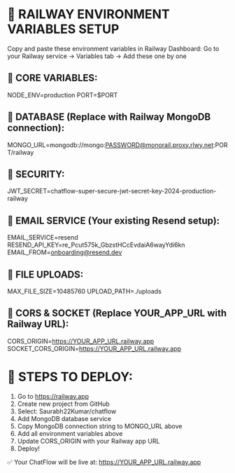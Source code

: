 🚀 RAILWAY ENVIRONMENT VARIABLES SETUP
===============================================

Copy and paste these environment variables in Railway Dashboard:
Go to your Railway service → Variables tab → Add these one by one

🔹 CORE VARIABLES:
------------------
NODE_ENV=production
PORT=$PORT

🔹 DATABASE (Replace with Railway MongoDB connection):
-----------------------------------------------------
MONGO_URL=mongodb://mongo:PASSWORD@monorail.proxy.rlwy.net:PORT/railway

🔹 SECURITY:
------------
JWT_SECRET=chatflow-super-secure-jwt-secret-key-2024-production-railway

🔹 EMAIL SERVICE (Your existing Resend setup):
-----------------------------------------------
EMAIL_SERVICE=resend
RESEND_API_KEY=re_Pcut575k_GbzstHCcEvdaiA6wayYdi6kn
EMAIL_FROM=onboarding@resend.dev

🔹 FILE UPLOADS:
----------------
MAX_FILE_SIZE=10485760
UPLOAD_PATH=./uploads

🔹 CORS & SOCKET (Replace YOUR_APP_URL with Railway URL):
--------------------------------------------------------
CORS_ORIGIN=https://YOUR_APP_URL.railway.app
SOCKET_CORS_ORIGIN=https://YOUR_APP_URL.railway.app

📝 STEPS TO DEPLOY:
==================
1. Go to https://railway.app
2. Create new project from GitHub
3. Select: Saurabh22Kumar/chatflow
4. Add MongoDB database service
5. Copy MongoDB connection string to MONGO_URL above
6. Add all environment variables above
7. Update CORS_ORIGIN with your Railway app URL
8. Deploy!

✅ Your ChatFlow will be live at: https://YOUR_APP_URL.railway.app

